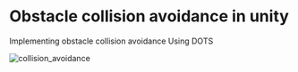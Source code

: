 # Obstacle collision avoidance in unity


Implementing obstacle collision avoidance Using DOTS

![collision_avoidance](https://github.com/user-attachments/assets/c2cfe30d-ff14-45be-bded-cd9d408925e2)
